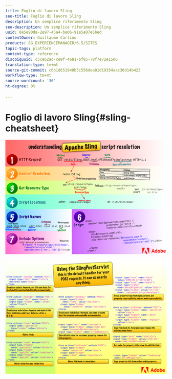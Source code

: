 ```yaml
---
title: Foglio di lavoro Sling
seo-title: Foglio di lavoro Sling
description: Un semplice riferimento Sling
seo-description: Un semplice riferimento Sling
uuid: 8e5e90da-2e97-45a4-be06-91e5e07e5bed
contentOwner: Guillaume Carlino
products: SG_EXPERIENCEMANAGER/6.5/SITES
topic-tags: platform
content-type: reference
discoiquuid: c5ce62ad-ce9f-4681-bf85-78f7e72e1506
translation-type: tm+mt
source-git-commit: c6b1d651940b5c556dea81d19354aac36d14b423
workflow-type: tm+mt
source-wordcount: '36'
ht-degree: 0%

---
```



# Foglio di lavoro Sling{#sling-cheatsheet}

![Comprendere la risoluzione dello script Apache Sling.](assets/sling-cheatsheet-01.png)

![Utilizzo di SlingPostServlet: è il gestore predefinito per le richieste POST; può fare quasi tutto.](assets/sling-cheatsheet-02.png)

